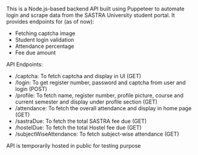 This is a Node.js-based backend API built using Puppeteer to automate login and scrape data from the SASTRA University student portal. It provides endpoints for  (as of now):

- Fetching captcha image
- Student login validation
- Attendance percentage
- Fee due amount


API Endpoints:
 - /captcha: To fetch captcha and display in UI (GET)
 - /login: To get register number, password and captcha from user and login (POST)
 - /profile: To fetch name, register number, profile picture, course and current semester and display under profile section (GET)
 - /attendance: To fetch the overall attendance and display in home page (GET)
 - /sastraDue: To fetch the total SASTRA fee due (GET)
 - /hostelDue: To fetch the total Hostel fee due (GET)
 - /subjectWiseAttendance: To fetch subject-wise attendance (GET)

API is temporarily hosted in public for testing purpose
